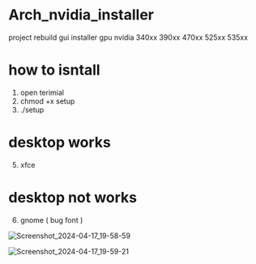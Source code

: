 # Arch_nvidia_installer
project rebuild gui installer gpu nvidia 340xx 390xx 470xx 525xx 535xx
# how to isntall
1. open terimial
2. chmod +x setup
3. ./setup


# desktop works
5. xfce
# desktop not works
6. gnome ( bug font )

![Screenshot_2024-04-17_19-58-59](https://github.com/NXZ02/Arch_nvidia_installer/assets/109139829/4631a971-b8b8-4713-9003-9040a6ef8b1b)

![Screenshot_2024-04-17_19-59-21](https://github.com/NXZ02/Arch_nvidia_installer/assets/109139829/7b99d693-c622-4bed-8d72-caf38bf4ca96)
